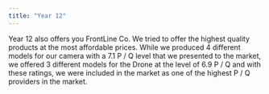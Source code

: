 ```yaml
---
title: "Year 12"
---
```


Year 12 also offers you FrontLine Co. We tried to offer the highest quality products at the most affordable prices. While we produced 4 different models for our camera with a 7.1 P / Q level that we presented to the market, we offered 3 different models for the Drone at the level of 6.9 P / Q and with these ratings, we were included in the market as one of the highest P / Q providers in the market.
